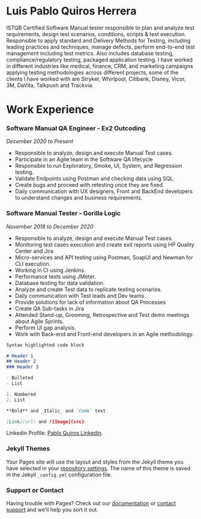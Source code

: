 # Luis Pablo Quiros Herrera

ISTQB Certified Software Manual tester responsible to plan and analyze test requirements, design test scenarios, conditions, scripts & test execution. Responsible to apply standard and Delivery Methods for Testing, including leading practices and techniques, manage defects, perform end-to-end test management including test metrics. Also includes database testing, compliance/regulatory testing, packaged application testing. I have worked in different industries like medical, finance, CRM, and marketing campaigns applying testing methodologies across different projects, some of the clients I have worked with are Stryker, Whirlpool, Citibank, Disney, Vicor, 3M, DaVita, Talkpush and Trackvia.

# Work Experience

### Software Manual QA Engineer - Ex2 Outcoding
_December 2020 to Present_

- Responsible to analyze, design and execute Manual Test cases.
- Participate in an Agile team in the Software QA lifecycle
- Responsible to run Exploratory, Smoke, UI, System, and Regression testing.
- Validate Endpoints using Postman and checking data using SQL.
- Create bugs and proceed with retesting once they are fixed.
- Daily communication with UX designers, Front and BackEnd developers to understand changes and business requirements.

### Software Manual Tester - Gorilla Logic
_November 2018 to December 2020_

- Responsible to analyze, design and execute Manual Test cases.
- Monitoring test cases execution and create exit reports using HP Quality Center and Jira
- Micro-services and API testing using Postman, SoapUI and Newman for CLI execution.
- Working in CI using Jenkins.
- Performance tests using JMeter.
- Database testing for data validation.
- Analyze and create Test data to replicate testing scenarios.
- Daily communication with Test leads and Dev teams.
- Provide solutions for lack of information about QA Processes
- Create QA Sub-tasks in Jira
- Attended Stand-up, Grooming, Retrospective and Test demo meetings about Agile Sprints.
- Perform UI gap analysis.
- Work with Back-end and Front-end developers in an Agile methodology.

```markdown
Syntax highlighted code block

# Header 1
## Header 2
### Header 3

- Bulleted
- List

1. Numbered
2. List

**Bold** and _Italic_ and `Code` text

[Link](url) and ![Image](src)
```

Linkedin Profile: [Pablo Quiros Linkedin](https://www.linkedin.com/in/pablo-q-539569176/).

### Jekyll Themes

Your Pages site will use the layout and styles from the Jekyll theme you have selected in your [repository settings](https://github.com/pablo2221/cv/settings). The name of this theme is saved in the Jekyll `_config.yml` configuration file.

### Support or Contact

Having trouble with Pages? Check out our [documentation](https://docs.github.com/categories/github-pages-basics/) or [contact support](https://support.github.com/contact) and we’ll help you sort it out.
